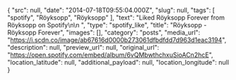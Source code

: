 {
  "src": null,
  "date": "2014-07-18T09:55:04.000Z",
  "slug": null,
  "tags": [
    "spotify",
    "Röyksopp",
    "Röyksopp"
  ],
  "text": "Liked Röyksopp Forever from Röyksopp on Spotify\n\n ",
  "type": "spotify_like",
  "title": "Röyksopp - Röyksopp Forever",
  "images": [],
  "category": "posts",
  "media_url": "https://i.scdn.co/image/ab67616d0000b273061dfbdfdd7d963d1eac3194",
  "description": null,
  "preview_url": null,
  "original_url": "https://open.spotify.com/embed/album/6vQMbwthchxuSioACn2hcE",
  "location_latitude": null,
  "additional_payload": null,
  "location_longitude": null
}